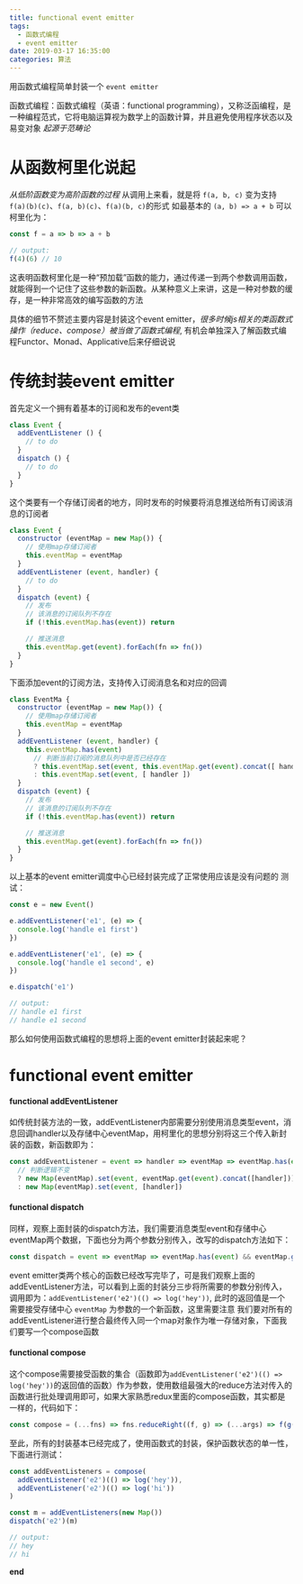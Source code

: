 ```yaml
---
title: functional event emitter
tags:
  - 函数式编程
  - event emitter
date: 2019-03-17 16:35:00
categories: 算法
---
```


用函数式编程简单封装一个 `event emitter`
<!--more-->

函数式编程：函数式编程（英语：functional programming），又称泛函编程，是一种编程范式，它将电脑运算视为数学上的函数计算，并且避免使用程序状态以及易变对象
*起源于范畴论*

# 从函数柯里化说起
*从低阶函数变为高阶函数的过程*
从调用上来看，就是将 `f(a, b, c)` 变为支持 `f(a)(b)(c)`、`f(a, b)(c)`、`f(a)(b, c)`的形式
如最基本的 `(a, b) => a + b` 可以柯里化为：
```js
const f = a => b => a + b

// output:
f(4)(6) // 10
```

这表明函数柯里化是一种“预加载”函数的能力，通过传递一到两个参数调用函数，就能得到一个记住了这些参数的新函数。从某种意义上来讲，这是一种对参数的缓存，是一种非常高效的编写函数的方法

具体的细节不赘述主要内容是封装这个event emitter，*很多时候js相关的类函数式操作（reduce、compose）被当做了函数式编程*, 有机会单独深入了解函数式编程Functor、Monad、Applicative后来仔细说说

# 传统封装event emitter
首先定义一个拥有着基本的订阅和发布的event类
```js
class Event {
  addEventListener () {
    // to do
  }
  dispatch () {
    // to do
  }
}
```

这个类要有一个存储订阅者的地方，同时发布的时候要将消息推送给所有订阅该消息的订阅者
```js
class Event {
  constructor (eventMap = new Map()) {
    // 使用map存储订阅者
    this.eventMap = eventMap
  }
  addEventListener (event, handler) {
    // to do
  }
  dispatch (event) {
    // 发布
    // 该消息的订阅队列不存在
    if (!this.eventMap.has(event)) return

    // 推送消息
    this.eventMap.get(event).forEach(fn => fn())
  }
}
```

下面添加event的订阅方法，支持传入订阅消息名和对应的回调
```js
class EventMa {
  constructor (eventMap = new Map()) {
    // 使用map存储订阅者
    this.eventMap = eventMap
  }
  addEventListener (event, handler) {
    this.eventMap.has(event)
      // 判断当前订阅的消息队列中是否已经存在
      ? this.eventMap.set(event, this.eventMap.get(event).concat([ handler ]))
      : this.eventMap.set(event, [ handler ])
  }
  dispatch (event) {
    // 发布
    // 该消息的订阅队列不存在
    if (!this.eventMap.has(event)) return

    // 推送消息
    this.eventMap.get(event).forEach(fn => fn())
  }
}
```
以上基本的event emitter调度中心已经封装完成了正常使用应该是没有问题的
测试：
```js
const e = new Event()

e.addEventListener('e1', (e) => {
  console.log('handle e1 first')
})

e.addEventListener('e1', (e) => {
  console.log('handle e1 second', e)
})

e.dispatch('e1')

// output: 
// handle e1 first
// handle e1 second
```
那么如何使用函数式编程的思想将上面的event emitter封装起来呢？

# functional event emitter
#### functional addEventListener
如传统封装方法的一致，addEventListener内部需要分别使用消息类型event，消息回调handler以及存储中心eventMap，用柯里化的思想分别将这三个传入新封装的函数，新函数即为：
```js
const addEventListener = event => handler => eventMap => eventMap.has(event)
  // 判断逻辑不变
  ? new Map(eventMap).set(event, eventMap.get(event).concat([handler]))
  : new Map(eventMap).set(event, [handler])
```

#### functional dispatch
同样，观察上面封装的dispatch方法，我们需要消息类型event和存储中心eventMap两个数据，下面也分为两个参数分别传入，改写的dispatch方法如下：
```js
const dispatch = event => eventMap => eventMap.has(event) && eventMap.get(event).forEach(fn => fn())
```
event emitter类两个核心的函数已经改写完毕了，可是我们观察上面的addEventListener方法，可以看到上面的封装分三步将所需要的参数分别传入，调用即为：`addEventListener('e2')(() => log('hey'))`, 此时的返回值是一个需要接受存储中心 `eventMap` 为参数的一个新函数，这里需要注意
我们要对所有的addEventListener进行整合最终传入同一个map对象作为唯一存储对象，下面我们要写一个compose函数

#### functional compose
这个compose需要接受函数的集合（函数即为`addEventListener('e2')(() => log('hey'))`的返回值的函数）作为参数，使用数组最强大的reduce方法对传入的函数进行批处理调用即可，如果大家熟悉redux里面的compose函数，其实都是一样的，代码如下：
```js
const compose = (...fns) => fns.reduceRight((f, g) => (...args) => f(g(...args)))
```
至此，所有的封装基本已经完成了，使用函数式的封装，保护函数状态的单一性，下面进行测试：


```js
const addEventListeners = compose(
  addEventListener('e2')(() => log('hey')),
  addEventListener('e2')(() => log('hi'))
)

const m = addEventListeners(new Map())
dispatch('e2')(m)

// output:
// hey
// hi

```

**end**
